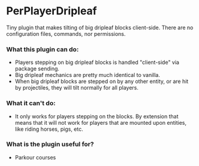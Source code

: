 # PerPlayerDripleaf

Tiny plugin that makes tilting of big dripleaf blocks client-side.
There are no configuration files, commands, nor permissions.

### What this plugin **can** do:

- Players stepping on big dripleaf blocks is handled "client-side" via package sending.
- Big dripleaf mechanics are pretty much identical to vanilla.
- When big dripleaf blocks are stepped on by any other entity, or are hit by projectiles, they will tilt normally for all players.

### What it **can't** do:

- It only works for players stepping on the blocks. By extension that means that it will not work for players that are mounted upon entities, like riding horses, pigs, etc.

### What is the plugin useful for?

- Parkour courses